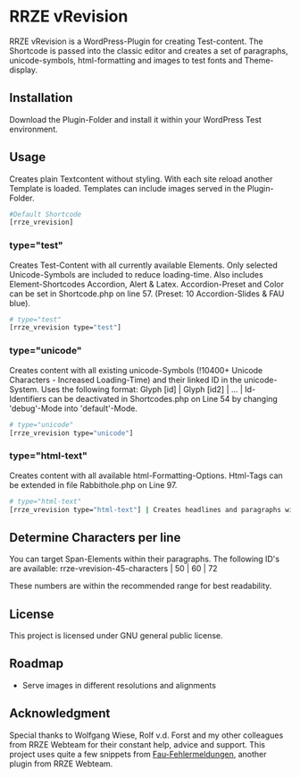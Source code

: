 # RRZE vRevision

RRZE vRevision is a WordPress-Plugin for creating Test-content. The Shortcode is passed into the classic editor and creates a set of paragraphs, unicode-symbols, html-formatting and images to test fonts and Theme-display.

## Installation

Download the Plugin-Folder and install it within your WordPress Test environment.

## Usage

Creates plain Textcontent without styling. With each site reload another Template is loaded. Templates can include images served in the Plugin-Folder.

```bash
#Default Shortcode
[rrze_vrevision]
```

### type="test"

Creates Test-Content with all currently available Elements. Only selected Unicode-Symbols are included to reduce loading-time. Also includes Element-Shortcodes Accordion, Alert & Latex. Accordion-Preset and Color can be set in Shortcode.php on line 57. (Preset: 10 Accordion-Slides & FAU blue).

```bash
# type="test"
[rrze_vrevision type="test"]
```

### type="unicode"

Creates content with all existing unicode-Symbols (!10400+ Unicode Characters - Increased Loading-Time) and their linked ID in the unicode-System. Uses the following format: Glyph [id] | Glyph [id2] | ... | Id-Identifiers can be deactivated in Shortcodes.php on Line 54 by changing 'debug'-Mode into 'default'-Mode.

```bash
# type="unicode"
[rrze_vrevision type="unicode"]
```

### type="html-text"

Creates content with all available html-Formatting-Options. Html-Tags can be extended in file Rabbithole.php on Line 97.

```bash
# type="html-text"
[rrze_vrevision type="html-text"] | Creates headlines and paragraphs with common html-formatting. Including underlined text, bolt text, etc...
```

## Determine Characters per line

You can target Span-Elements within their paragraphs.
The following ID's are available:
rrze-vrevision-45-characters | 50 | 60 | 72

These numbers are within the recommended range for best readability.
## License

This project is licensed under GNU general public license.

## Roadmap

-   Serve images in different resolutions and alignments

## Acknowledgment

Special thanks to Wolfgang Wiese, Rolf v.d. Forst and my other colleagues from RRZE Webteam for their constant help, advice and support.
This project uses quite a few snippets from [Fau-Fehlermeldungen](https://github.com/RRZE-Webteam/FAU-Fehlermeldungen), another plugin from RRZE Webteam.
